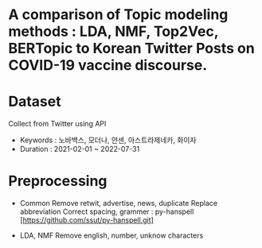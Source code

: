 # A comparison of Topic modeling methods : LDA, NMF, Top2Vec, BERTopic to Korean Twitter Posts on COVID-19 vaccine discourse.

# Dataset
Collect from Twitter using API 
- Keywords : 노바백스, 모더나, 얀센, 아스트라제네카, 화이자
- Duration : 2021-02-01 ~ 2022-07-31

# Preprocessing
- Common 
Remove retwit, advertise, news, duplicate
Replace abbreviation
Correct spacing, grammer : py-hanspell [https://github.com/ssut/py-hanspell.git]

- LDA, NMF
Remove english, number, unknow characters


